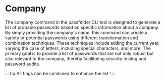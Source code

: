 # Company

The company command in the passfinder CLI tool is designed to generate a list of probable passwords based on specific information about a company. By simply providing the company's name, this command can create a variety of potential passwords using different transformation and combination techniques. These techniques include adding the current year, varying the case of letters, including special characters, and more. The primary goal is to provide a list of passwords that are not only robust but also relevant to the company, thereby facilitating security testing and password audits.

::: tip
All flags can be combined to enhance the list !
:::